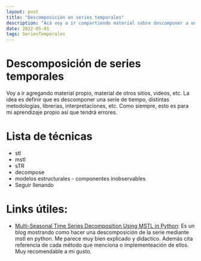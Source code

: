 ```yaml
---
layout: post
title: "Descomposición en series temporales"
description: "Acá voy a ir compartiendo material sobre descomponer a una serie temporal"
date: 2022-05-01
tags: SeriesTemporales
---
```


# Descomposición de series temporales

Voy a ir agregando material propio, material de otros sitios, videos, etc. La idea es definir que es descomponer una serie de tiempo, distintas metodologías, librerias, interpretaciones, etc.
Como siempre, esto es para mi aprendizaje propio así que tendrá errores.

# Lista de técnicas

- stl
- mstl
- sTR
- decompose
- modelos estructurales - componentes inobservables
- Seguir llenando

# Links útiles:

- [Multi-Seasonal Time Series Decomposition Using MSTL in Python](https://towardsdatascience.com/multi-seasonal-time-series-decomposition-using-mstl-in-python-136630e67530): Es un blog mostrando como hacer una descomposición de la serie mediante mstl en python. Me parece muy bien explicado y didactico. Además cita referencia de cada método que menciona o implementeación de ellos. Muy recomendable a mi gusto.
